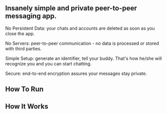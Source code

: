 ## Insanely simple and private peer-to-peer messaging app.

No Persistent Data: your chats and accounts are deleted as soon as you close the app.

No Servers: peer-to-peer communication - no data is processed or stored with third parties.

Simple Setup: generate an identifier, tell your buddy. That's how he/she will recognize you and you can start chatting.

Secure: end-to-end encryption assures your messages stay private.

## How To Run

## How It Works
